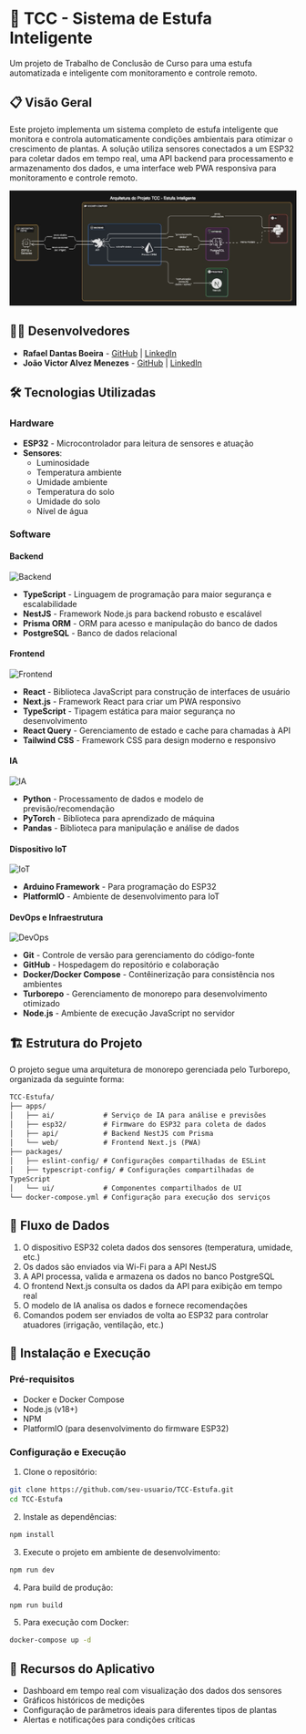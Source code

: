 # 🌱 TCC - Sistema de Estufa Inteligente

Um projeto de Trabalho de Conclusão de Curso para uma estufa automatizada e inteligente com monitoramento e controle remoto.

## 📋 Visão Geral

Este projeto implementa um sistema completo de estufa inteligente que monitora e controla automaticamente condições ambientais para otimizar o crescimento de plantas. A solução utiliza sensores conectados a um ESP32 para coletar dados em tempo real, uma API backend para processamento e armazenamento dos dados, e uma interface web PWA responsiva para monitoramento e controle remoto.

![Arquitetura do Projeto](/files/Arquitetura.png)

## 👨‍💻 Desenvolvedores

- **Rafael Dantas Boeira** - [GitHub](https://github.com/Danzokka) | [LinkedIn](URL_DO_SEU_LINKEDIN)
- **João Victor Alvez Menezes** - [GitHub](URL_DO_GITHUB_DO_JOAO) | [LinkedIn](URL_DO_LINKEDIN_DO_JOAO)

## 🛠️ Tecnologias Utilizadas

### Hardware

- **ESP32** - Microcontrolador para leitura de sensores e atuação
- **Sensores**:
  - Luminosidade
  - Temperatura ambiente
  - Umidade ambiente
  - Temperatura do solo
  - Umidade do solo
  - Nível de água

### Software

#### Backend

![Backend](https://go-skill-icons.vercel.app/api/icons?i=typescript,nestjs,prisma,postgresql,docker)

- **TypeScript** - Linguagem de programação para maior segurança e escalabilidade
- **NestJS** - Framework Node.js para backend robusto e escalável
- **Prisma ORM** - ORM para acesso e manipulação do banco de dados
- **PostgreSQL** - Banco de dados relacional

#### Frontend

![Frontend](https://go-skill-icons.vercel.app/api/icons?i=typescript,react,nextjs,reactquery,tailwindcss)

- **React** - Biblioteca JavaScript para construção de interfaces de usuário
- **Next.js** - Framework React para criar um PWA responsivo
- **TypeScript** - Tipagem estática para maior segurança no desenvolvimento
- **React Query** - Gerenciamento de estado e cache para chamadas à API
- **Tailwind CSS** - Framework CSS para design moderno e responsivo

#### IA

![IA](https://go-skill-icons.vercel.app/api/icons?i=python,pytorch,pandas)

- **Python** - Processamento de dados e modelo de previsão/recomendação
- **PyTorch** - Biblioteca para aprendizado de máquina
- **Pandas** - Biblioteca para manipulação e análise de dados

#### Dispositivo IoT

![IoT](https://go-skill-icons.vercel.app/api/icons?i=arduino,platformio)

- **Arduino Framework** - Para programação do ESP32
- **PlatformIO** - Ambiente de desenvolvimento para IoT

#### DevOps e Infraestrutura

![DevOps](https://go-skill-icons.vercel.app/api/icons?i=docker,git,github,githubactions,nodejs)

- **Git** - Controle de versão para gerenciamento do código-fonte
- **GitHub** - Hospedagem do repositório e colaboração
- **Docker/Docker Compose** - Contêinerização para consistência nos ambientes
- **Turborepo** - Gerenciamento de monorepo para desenvolvimento otimizado
- **Node.js** - Ambiente de execução JavaScript no servidor

## 🏗️ Estrutura do Projeto

O projeto segue uma arquitetura de monorepo gerenciada pelo Turborepo, organizada da seguinte forma:

```
TCC-Estufa/
├── apps/
│   ├── ai/            # Serviço de IA para análise e previsões
│   ├── esp32/         # Firmware do ESP32 para coleta de dados
│   ├── api/           # Backend NestJS com Prisma
│   └── web/           # Frontend Next.js (PWA)
├── packages/
│   ├── eslint-config/ # Configurações compartilhadas de ESLint
│   ├── typescript-config/ # Configurações compartilhadas de TypeScript
│   └── ui/            # Componentes compartilhados de UI
└── docker-compose.yml # Configuração para execução dos serviços
```

## 🔄 Fluxo de Dados

1. O dispositivo ESP32 coleta dados dos sensores (temperatura, umidade, etc.)
2. Os dados são enviados via Wi-Fi para a API NestJS
3. A API processa, valida e armazena os dados no banco PostgreSQL
4. O frontend Next.js consulta os dados da API para exibição em tempo real
5. O modelo de IA analisa os dados e fornece recomendações
6. Comandos podem ser enviados de volta ao ESP32 para controlar atuadores (irrigação, ventilação, etc.)

## 🚀 Instalação e Execução

### Pré-requisitos

- Docker e Docker Compose
- Node.js (v18+)
- NPM
- PlatformIO (para desenvolvimento do firmware ESP32)

### Configuração e Execução

1. Clone o repositório:

```bash
git clone https://github.com/seu-usuario/TCC-Estufa.git
cd TCC-Estufa
```

2. Instale as dependências:

```bash
npm install
```

3. Execute o projeto em ambiente de desenvolvimento:

```bash
npm run dev
```

4. Para build de produção:

```bash
npm run build
```

5. Para execução com Docker:

```bash
docker-compose up -d
```

## 📱 Recursos do Aplicativo

- Dashboard em tempo real com visualização dos dados dos sensores
- Gráficos históricos de medições
- Configuração de parâmetros ideais para diferentes tipos de plantas
- Alertas e notificações para condições críticas

